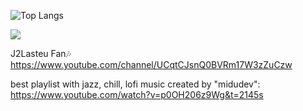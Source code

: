 ![Top Langs](https://github-readme-stats.vercel.app/api/top-langs/?username=RobertoLFRA&theme=onedark)

![](https://profile-counter.glitch.me/RobertoLFRA/count.svg)

J2Lasteu Fan🎶
https://www.youtube.com/channel/UCqtCJsnQ0BVRm17W3zZuCzw

best playlist with jazz, chill, lofi music created by "midudev": https://www.youtube.com/watch?v=p0OH206z9Wg&t=2145s
